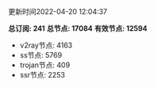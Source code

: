 更新时间2022-04-20 12:04:37

**总订阅: 241**
**总节点: 17084**
**有效节点: 12594**
- v2ray节点: 4163
- ss节点: 5769
- trojan节点: 409
- ssr节点: 2253

